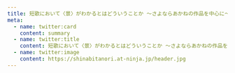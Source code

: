 ```yaml
---
title: 短歌において〈景〉がわかるとはどういうことか ～さよならあかねの作品を中心に～ | さちこ
meta: 
  - name: twitter:card
    content: summary
  - name: twitter:title
    content: 短歌において〈景〉がわかるとはどういうことか ～さよならあかねの作品を中心に～ | さちこ | 激辛歌会
  - name: twitter:image
    content: https://shinabitanori.at-ninja.jp/header.jpg
---
```

<Canonical href="https://note.com/shinabitanori/n/n64f6fad284d80" />
<Importdoc id="x606Sou9HWVNHSjPVL2i" />
<Jssocials />
<Disqus />